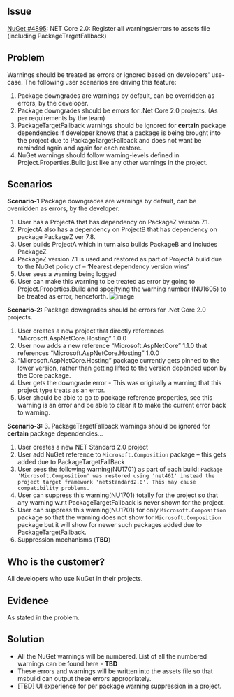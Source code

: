 ## Issue
[NuGet #4895](https://github.com/NuGet/Home/issues/4895): NET Core 2.0: Register all warnings/errors to assets file (including PackageTargetFallback)

## Problem
Warnings should be treated as errors or ignored based on developers' use-case. 
The following user scenarios are driving this feature: 
1. Package downgrades are warnings by default, can be overridden as errors, by the developer.
2. Package downgrades should be errors for .Net Core 2.0 projects. (As per requirements by the team) 
3. PackageTargetFallback warnings should be ignored for **certain** package dependencies if developer knows that a package is being brought into the project due to PackageTargetFallback and does not want be reminded again and again for each restore.
4. NuGet warnings should follow warning-levels defined in Project.Properties.Build just like any other warnings in the project.

## Scenarios
**Scenario-1** Package downgrades are warnings by default, can be overridden as errors, by the developer.
1. User has a ProjectA that has dependency on PackageZ version 7.1. 
2. ProjectA also has a dependency on ProjectB that has dependency on package PackageZ ver 7.8.
3. User builds ProjectA which in turn also builds PackageB and includes PackageZ
4. PackageZ version 7.1 is used and restored as part of ProjectA build due to the NuGet policy of – ‘Nearest dependency version wins’
5. User sees a warning being logged 
6. User can make this warning to be treated as error by going to Project.Properties.Build and specifying the warning number (NU1605) to be treated as error, henceforth.
![image](https://cloud.githubusercontent.com/assets/14800916/26081463/b1155498-397f-11e7-8c92-f832c1b71339.png)

**Scenario-2:** Package downgrades should be errors for .Net Core 2.0 projects.
1. User creates a new project that directly references “Microsoft.AspNetCore.Hosting” 1.0.0
2. User now adds a new reference “Microsoft.AspNetCore” 1.1.0 that references “Microsoft.AspNetCore.Hosting” 1.0.0
3. “Microsoft.AspNetCore.Hosting”  package currently gets pinned to the lower version, rather than getting lifted to the version depended upon by the Core package. 
4. User gets the downgrade error - This was originally a warning that this project type treats as an error.
5. User should be able to go to package reference properties, see this warning is an error and be able to clear it to make the current error back to warning.

**Scenario-3:** 3. PackageTargetFallback warnings should be ignored for **certain** package dependencies...
1. User creates a new NET Standard 2.0 project
2. User add NuGet reference to `Microsoft.Composition` package – this gets added due to PackageTargetFallBack
3. User sees the following warning(NU1701) as part of each build:
`Package 'Microsoft.Composition' was restored using 'net461' instead the project target framework 'netstandard2.0'. This may cause compatibility problems.`
4. User can suppress this warning(NU1701) totally for the project so that any warning w.r.t PackageTargetFallback is never shown for the project.
5. User can suppress this warning(NU1701) for only `Microsoft.Composition` package so that the warning does not show for `Microsoft.Composition` package but it will show for newer such packages added due to PackageTargetFallback. 
6. Suppression mechanisms (**TBD**)

## Who is the customer?
All developers who use NuGet in their projects.

## Evidence
As stated in the problem.

## Solution
* All the NuGet warnings will be numbered. List of all the numbered warnings can be found here - **TBD**
* These errors and warnings will be written into the assets file so that msbuild can output these errors appropriately.
* [TBD] UI experience for per package warning suppression in a project. 